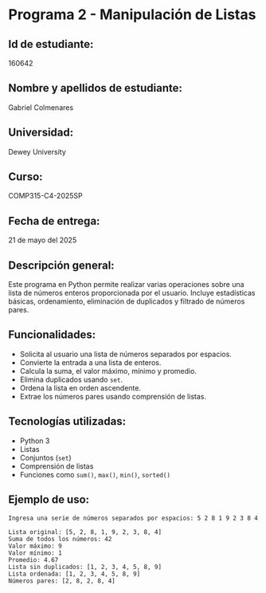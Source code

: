 # Programa 2 - Manipulación de Listas

## Id de estudiante:
160642

## Nombre y apellidos de estudiante:
Gabriel Colmenares

## Universidad:
Dewey University

## Curso:
COMP315-C4-2025SP

## Fecha de entrega:
21 de mayo del 2025

## Descripción general:
Este programa en Python permite realizar varias operaciones sobre una lista de números enteros proporcionada por el usuario. Incluye estadísticas básicas, ordenamiento, eliminación de duplicados y filtrado de números pares.

## Funcionalidades:
- Solicita al usuario una lista de números separados por espacios.
- Convierte la entrada a una lista de enteros.
- Calcula la suma, el valor máximo, mínimo y promedio.
- Elimina duplicados usando `set`.
- Ordena la lista en orden ascendente.
- Extrae los números pares usando comprensión de listas.

## Tecnologías utilizadas:
- Python 3
- Listas
- Conjuntos (`set`)
- Comprensión de listas
- Funciones como `sum()`, `max()`, `min()`, `sorted()`

## Ejemplo de uso:
```
Ingresa una serie de números separados por espacios: 5 2 8 1 9 2 3 8 4

Lista original: [5, 2, 8, 1, 9, 2, 3, 8, 4]
Suma de todos los números: 42
Valor máximo: 9
Valor mínimo: 1
Promedio: 4.67
Lista sin duplicados: [1, 2, 3, 4, 5, 8, 9]
Lista ordenada: [1, 2, 3, 4, 5, 8, 9]
Números pares: [2, 8, 2, 8, 4]
```
